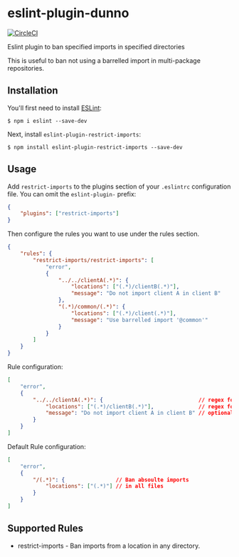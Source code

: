 # eslint-plugin-dunno
[![CircleCI](https://circleci.com/gh/Billlynch/eslint-plugin-restrict-imports.svg?style=svg)](https://circleci.com/gh/Billlynch/eslint-plugin-restrict-imports)

Eslint plugin to ban specified imports in specified directories

This is useful to ban not using a barrelled import in multi-package repositories.

## Installation

You'll first need to install [ESLint](http://eslint.org):

```
$ npm i eslint --save-dev
```

Next, install `eslint-plugin-restrict-imports`:

```
$ npm install eslint-plugin-restrict-imports --save-dev
```

## Usage

Add `restrict-imports` to the plugins section of your `.eslintrc` configuration file. You can omit the `eslint-plugin-` prefix:

```json
{
    "plugins": ["restrict-imports"]
}
```

Then configure the rules you want to use under the rules section.

```json
{
    "rules": {
        "restrict-imports/restrict-imports": [
            "error",
            {
                "../../clientA(.*)": {
                    "locations": ["(.*)/clientB(.*)"],
                    "message": "Do not import client A in client B"
                },
                "(.*)/common/(.*)": {
                    "locations": ["(.*)/client(.*)"],
                    "message": "Use barrelled import '@common'"
                }
            }
        ]
    }
}
```

Rule configuration:

```json
[
    "error",
    {
        "../../clientA(.*)": {                              // regex for the import path to ban
            "locations": ["(.*)/clientB(.*)"],              // regex for the absoulte file names to enforce in
            "message": "Do not import client A in client B" // optional - customised error message
        }
    }
]
```

Default Rule configuration:

```json
[
    "error",
    {
        "/(.*)": {                // Ban absoulte imports
            "locations": ["(.*)"] // in all files
        }
    }
]
```

## Supported Rules

-   restrict-imports - Ban imports from a location in any directory.
